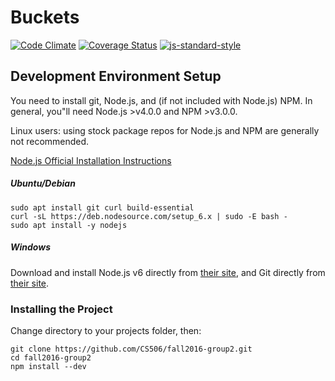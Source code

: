 # Buckets #
[![Code Climate](https://codeclimate.com/github/CS506/fall2016-group2/badges/gpa.svg)](https://codeclimate.com/github/CS506/fall2016-group2)
[![Coverage Status](https://coveralls.io/repos/github/asdobson/CSCI-50600-Project/badge.svg?branch=master)](https://coveralls.io/github/asdobson/CSCI-50600-Project?branch=master)
[![js-standard-style](https://img.shields.io/badge/code%20style-standard-brightgreen.svg)](http://standardjs.com)

## Development Environment Setup ##
You need to install git, Node.js, and (if not included with Node.js) NPM.
In general, you"ll need Node.js >v4.0.0 and NPM >v3.0.0.

Linux users: using stock package repos for Node.js and NPM are generally not recommended.

[Node.js Official Installation Instructions](https://nodejs.org/en/download/package-manager/)

##### Ubuntu/Debian #####
```
sudo apt install git curl build-essential
curl -sL https://deb.nodesource.com/setup_6.x | sudo -E bash -
sudo apt install -y nodejs
```

##### Windows #####
Download and install Node.js v6 directly from [their site](https://nodejs.org/en/#download), and Git directly from [their site](https://git-scm.com/download/win).


### Installing the Project ###
Change directory to your projects folder, then: 
```
git clone https://github.com/CS506/fall2016-group2.git
cd fall2016-group2
npm install --dev
```
